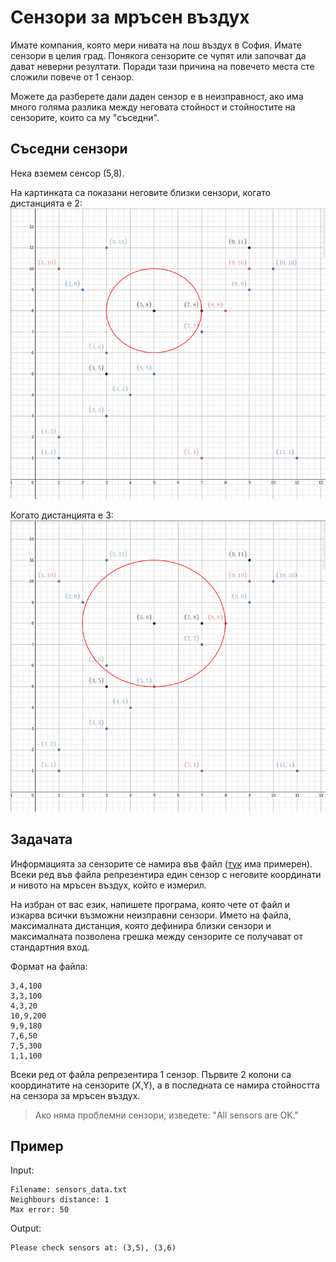 # Сензори за мръсен въздух

Имате компания, която мери нивата на лош въздух в София. Имате сензори в целия град. Понякога сензорите се чупят или започват да дават неверни резултати. Поради тази причина на повечето места сте сложили повече от 1 сензор.

Можете да разберете дали даден сензор е в неизправност, ако има много голяма разлика между неговата стойност и стойностите на сензорите, които са му "съседни".

## Съседни сензори

Нека вземем сенсор (5,8).

На картинката са показани неговите близки сензори, когато дистанцията е 2:
![](distance2.png)

Когато дистанцията е 3:
![](distance3.png)

## Задачата

Информацията за сензорите се намира във файл ([тук](sensors_data1.txt) има примерен). Всеки ред във файла репрезентира един сензор с неговите координати и нивото на мръсен въздух, който е измерил.

На избран от вас език, напишете програма, която чете от файл и изкарва всички възможни неизправни сензори. Името на файла, максималната дистанция, която дефинира близки сензори и максималната позволена грешка между сензорите се получават от стандартния вход.

Формат на файла:

```
3,4,100
3,3,100
4,3,20
10,9,200
9,9,180
7,6,50
7,5,300
1,1,100
```

Всеки ред от файла репрезентира 1 сензор. Първите 2 колони са координатите на сензорите (X,Y), а в последната се намира стойността на сензора за мръсен въздух.

> Ако няма проблемни сензори, изведете: "All sensors are OK."

## Пример

Input:

```
Filename: sensors_data.txt
Neighbours distance: 1
Max error: 50
```

Output:

```
Please check sensors at: (3,5), (3,6)
```
